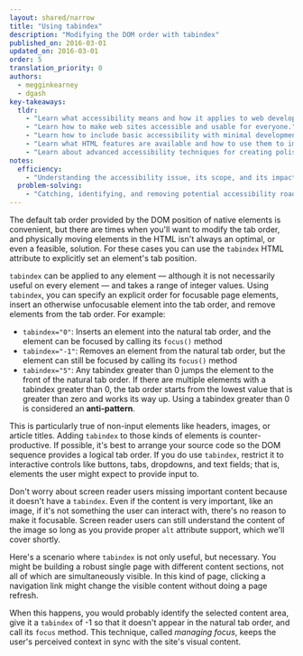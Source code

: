 ```yaml
---
layout: shared/narrow
title: "Using tabindex"
description: "Modifying the DOM order with tabindex"
published_on: 2016-03-01
updated_on: 2016-03-01
order: 5
translation_priority: 0
authors:
  - megginkearney
  - dgash
key-takeaways:
  tldr: 
    - "Learn what accessibility means and how it applies to web development."
    - "Learn how to make web sites accessible and usable for everyone."
    - "Learn how to include basic accessibility with minimal development impace."
    - "Learn what HTML features are available and how to use them to improve accessibility."
    - "Learn about advanced accessibility techniques for creating polished accessibility experiences."
notes:
  efficiency:
    - "Understanding the accessibility issue, its scope, and its impact can make you a better web developer."
  problem-solving:
    - "Catching, identifying, and removing potential accessibility roadblocks before they happen can improve your development process and reduce maintenance requirements."
---
```


The default tab order provided by the DOM position of native elements is convenient, but there are times when you'll want to modify the tab order, and physically moving elements in the HTML isn't always an optimal, or even a feasible, solution. For these cases you can use the `tabindex` HTML attribute to explicitly set an element's tab position.

`tabindex` can be applied to any element &mdash; although it is not necessarily useful on every element &mdash; and takes a range of integer values. Using `tabindex`, you can specify an explicit order for focusable page elements, insert an otherwise unfocusable element into the tab order, and remove elements from the tab order. For example:

 - `tabindex="0"`: Inserts an element into the natural tab order, and the element can be focused by calling its `focus()` method
 - `tabindex="-1"`: Removes an element from the natural tab order, but the element can still be focused by calling its `focus()` method
 - `tabindex="5"`: Any tabindex greater than 0 jumps the element to the front of the natural tab order. If there are multiple elements with a tabindex greater than 0, the tab order starts from the lowest value that is greater than zero and works its way up. Using a tabindex greater than 0 is considered an **anti-pattern**.

This is particularly true of non-input elements like headers, images, or article titles. Adding `tabindex` to those kinds of elements is counter-productive. If possible, it's best to arrange your source code so the DOM sequence provides a logical tab order. If you do use `tabindex`, restrict it to interactive controls like buttons, tabs, dropdowns, and text fields; that is, elements the user might expect to provide input to.

Don't worry about screen reader users missing important content because it doesn't have a `tabindex`. Even if the content is very important, like an image, if it's not something the user can interact with, there's no reason to make it focusable. Screen reader users can still understand the content of the image so long as you provide proper `alt` attribute support, which we'll cover shortly.

Here's a scenario where `tabindex` is not only useful, but necessary. You might be building a robust single page with different content sections, not all of which are simultaneously visible. In this kind of page, clicking a navigation link might change the visible content without doing a page refresh.

When this happens, you would probably identify the selected content area, give it a `tabindex` of -1 so that it doesn't appear in the natural tab order, and call its `focus` method. This technique, called *managing focus*, keeps the user's perceived context in sync with the site's visual content.
